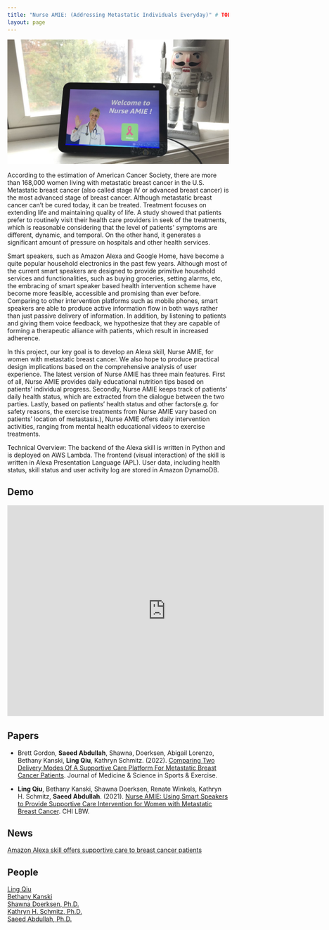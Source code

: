 ```yaml
---
title: "Nurse AMIE: (Addressing Metastatic Individuals Everyday)" # TODO: review project title
layout: page
---
```


<div class="row">
    <div class="col-md-12">
        <div class="col-xs-offset-1 col-md-10">
            <img src="/files/images/projects/nurse-amie.jpg"/>
        </div>
    </div>
</div>

According to the estimation of American Cancer Society, there are more than 168,000 women living with metastatic breast cancer in the U.S. Metastatic breast cancer (also called stage IV or advanced breast cancer) is the most advanced stage of breast cancer. Although metastatic breast cancer can’t be cured today, it can be treated. Treatment focuses on extending life and maintaining quality of life. A study showed that patients prefer to routinely visit their health care providers in seek of the treatments, which is reasonable considering that the level of patients' symptoms are different, dynamic, and temporal. On the other hand, it generates a significant amount of pressure on hospitals and other health services.

Smart speakers, such as Amazon Alexa and Google Home, have become a quite popular household electronics in the past few years. Although most of the current smart speakers are designed to provide primitive household services and functionalities, such as buying groceries, setting alarms, etc, the embracing of smart speaker based health intervention scheme have become more feasible, accessible and promising than ever before. Comparing to other intervention platforms such as mobile phones, smart speakers are able to produce active information flow in both ways rather than just passive delivery of information. In addition, by listening to patients and giving them voice feedback, we hypothesize that they are capable of forming a therapeutic alliance with patients, which result in increased adherence.

In this project, our key goal is to develop an Alexa skill, Nurse AMIE, for women with metastatic breast cancer. We also hope to produce practical design implications based on the comprehensive analysis of user experience. The latest version of Nurse AMIE has three main features. First of all, Nurse AMIE provides daily educational nutrition tips based on patients’ individual progress. Secondly, Nurse AMIE keeps track of patients’ daily health status, which are extracted from the dialogue between the two parties. Lastly, based on patients’ health status and other factors(e.g. for safety reasons, the exercise treatments from Nurse AMIE vary based on patients’ location of metastasis.), Nurse AMIE offers daily intervention activities, ranging from mental health educational videos to exercise treatments.

Technical Overview: The backend of the Alexa skill is written in Python and is deployed on AWS Lambda. The frontend (visual interaction) of the skill is written in Alexa Presentation Language (APL). User data, including health status, skill status and user activity log are stored in Amazon DynamoDB.

## Demo ##

<iframe width="720" height="480" src="https://www.youtube.com/embed/4pKBvTatb9M" frameborder="0" allow="autoplay; encrypted-media" allowfullscreen=""></iframe>

## Papers ##

* Brett Gordon, **Saeed Abdullah**, Shawna, Doerksen, Abigail Lorenzo, Bethany Kanski, **Ling Qiu**, Kathryn Schmitz. (2022).
[Comparing Two Delivery Modes Of A Supportive Care Platform For Metastatic Breast Cancer Patients][msse-2022].
Journal of Medicine & Science in Sports & Exercise.

* **Ling Qiu**, Bethany Kanski, Shawna Doerksen, Renate Winkels, Kathryn H. Schmitz, **Saeed Abdullah**. (2021).
[Nurse AMIE: Using Smart Speakers to Provide Supportive Care Intervention for Women with Metastatic Breast Cancer][chi-lbw-2021].
CHI LBW.

## News ##

[Amazon Alexa skill offers supportive care to breast cancer patients](https://www.psu.edu/news/research/story/amazon-alexa-skill-offers-supportive-care-breast-cancer-patients/)

## People ##

[Ling Qiu](https://lingqiu3.github.io)  
[Bethany Kanski](https://www.linkedin.com/in/bethany-kanski-4427b6137)  
[Shawna Doerksen, Ph.D.](https://twitter.com/shawnadoerksen)  
[Kathryn H. Schmitz, Ph.D.](https://twitter.com/fitaftercancer)  
[Saeed Abdullah, Ph.D.](https://saeedabdullah.com)

[msse-2022]: /files/pubs/nurse-amie-mmse-2022.pdf
[chi-lbw-2021]: /files/pubs/nurse-amie-chi-lbw-2021.pdf

<!-- https://www.youtube.com/watch?v=ADtX-uLfGJs (2022 SBM Research Spotlight Presentation) -->